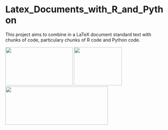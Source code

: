 # Latex_Documents_with_R_and_Python
This project aims to combine in a LaTeX document standard text with chunks of code, particulary chunks of R code and Python code.

<img src="https://cdn-images-1.medium.com/max/800/1*AMKiKg9fVPTx4PUTkght2A@2x.jpeg" height="120" width="210"/> <img src="https://www.r-project.org/logo/Rlogo.png" height="120" width="150"/> <img src="https://www.python.org/static/community_logos/python-logo-master-v3-TM.png" height="120" width="320"/> 
